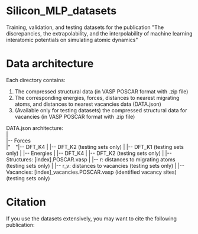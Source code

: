 # Silicon_MLP_datasets
Training, validation, and testing datasets for the publication "The discrepancies, the extrapolability, and the interpolability of machine learning interatomic potentials on simulating atomic dynamics"

# Data architecture
Each directory contains:
1.  The compressed structural data (in VASP POSCAR format with .zip file)
2.  The corresponding energies, forces, distances to nearest migrating atoms, and distances to nearest vacancies data  (DATA.json)
3.  (Available only for testing datasets) the compressed structural data for vacancies (in VASP POSCAR format with .zip file)

DATA.json architecture:  
|  
|-- Forces  
|"&emsp;"|-- DFT_K4
|       |-- DFT_K2 (testing sets only)
|       |-- DFT_K1 (testing sets only)
|
|-- Energies
|       |-- DFT_K4
|       |-- DFT_K2 (testing sets only)
|
|-- Structures: [index].POSCAR.vasp
|
|-- r: distances to migrating atoms (testing sets only)
|
|-- r_v: distances to vacancies (testing sets only)
|
|-- Vacancies: [index]_vacancies.POSCAR.vasp
               (identified vacancy sites)
               (testing sets only)

# Citation
If you use the datasets extensively, you may want to cite the following publication:
